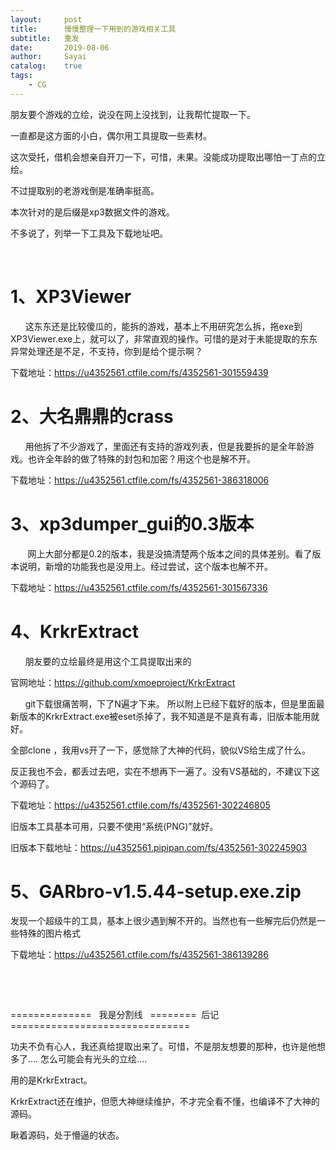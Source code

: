```yaml
---
layout:     post
title:      慢慢整理一下用到的游戏相关工具
subtitle:   重发
date:       2019-08-06
author:     Sayai
catalog:    true
tags:
    - CG
---
```


朋友要个游戏的立绘，说没在网上没找到，让我帮忙提取一下。

一直都是这方面的小白，偶尔用工具提取一些素材。

这次受托，借机会想亲自开刀一下，可惜，未果。没能成功提取出哪怕一丁点的立绘。

不过提取别的老游戏倒是准确率挺高。

本次针对的是后缀是xp3数据文件的游戏。

不多说了，列举一下工具及下载地址吧。

 

# 1、XP3Viewer

      这东东还是比较傻瓜的，能拆的游戏，基本上不用研究怎么拆，拖exe到XP3Viewer.exe上，就可以了，非常直观的操作。可惜的是对于未能提取的东东异常处理还是不足，不支持，你到是给个提示啊？ 

下载地址：<https://u4352561.ctfile.com/fs/4352561-301559439>

# 2、大名鼎鼎的crass

      用他拆了不少游戏了，里面还有支持的游戏列表，但是我要拆的是全年龄游戏。也许全年龄的做了特殊的封包和加密？用这个也是解不开。

下载地址：<https://u4352561.ctfile.com/fs/4352561-386318006>

# 3、xp3dumper_gui的0.3版本

       网上大部分都是0.2的版本，我是没搞清楚两个版本之间的具体差别。看了版本说明，新增的功能我也是没用上。经过尝试，这个版本也解不开。

下载地址：https://u4352561.ctfile.com/fs/4352561-301567336

# 4、KrkrExtract

      朋友要的立绘最终是用这个工具提取出来的

官网地址：https://github.com/xmoeproject/KrkrExtract

      git下载很痛苦啊，下了N遍才下来。 所以附上已经下载好的版本，但是里面最新版本的KrkrExtract.exe被eset杀掉了，我不知道是不是真有毒，旧版本能用就好。

全部clone ，我用vs开了一下，感觉除了大神的代码，貌似VS给生成了什么。

反正我也不会，都丢过去吧，实在不想再下一遍了。没有VS基础的，不建议下这个源码了。 

下载地址：https://u4352561.ctfile.com/fs/4352561-302246805

旧版本工具基本可用，只要不使用“系统(PNG)”就好。 

旧版本下载地址：https://u4352561.pipipan.com/fs/4352561-302245903

# 5、GARbro-v1.5.44-setup.exe.zip

发现一个超级牛的工具，基本上很少遇到解不开的。当然也有一些解完后仍然是一些特殊的图片格式

下载地址：<https://u4352561.ctfile.com/fs/4352561-386139286>

 

 

==============   我是分割线   ========  后记 ===============================

功夫不负有心人，我还真给提取出来了。可惜，不是朋友想要的那种，也许是他想多了.... 怎么可能会有光头的立绘....

用的是KrkrExtract。

KrkrExtract还在维护，但愿大神继续维护，不才完全看不懂，也编译不了大神的源码。

瞅着源码，处于懵逼的状态。


